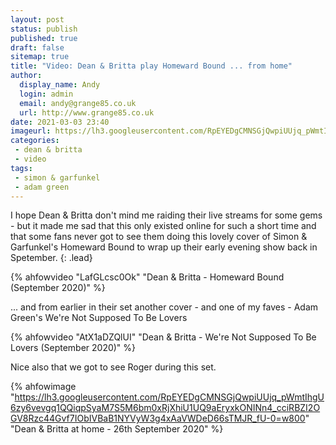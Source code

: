 ```yaml
---
layout: post
status: publish
published: true
draft: false
sitemap: true
title: "Video: Dean & Britta play Homeward Bound ... from home"
author:
  display_name: Andy
  login: admin
  email: andy@grange85.co.uk
  url: http://www.grange85.co.uk
date: 2021-03-03 23:40
imageurl: https://lh3.googleusercontent.com/RpEYEDgCMNSGjQwpiUUjq_pWmtIhgU6zy6vevgq1QQiqpSyaM7S5M6bm0xRjXhiU1UQ9aEryxkONINn4_cciRBZI2OGV8Rzc44Gvf7IObIVBaB1NYVyW3g4xAaVWDeD66sTMJR_fU-0=w2400
categories:
 - dean & britta
 - video
tags:
 - simon & garfunkel
 - adam green
---
```


I hope Dean & Britta don't mind me raiding their live streams for some gems - but it made me sad that this only existed online for such a short time and that some fans never got to see them doing this lovely cover of Simon & Garfunkel's Homeward Bound to wrap up their early evening show back in Spetember.
{: .lead}

{% ahfowvideo "LafGLcsc0Ok" "Dean & Britta - Homeward Bound (September 2020)" %}

<!--more-->

... and from earlier in their set another cover - and one of my faves - Adam Green's We're Not Supposed To Be Lovers

{% ahfowvideo "AtX1aDZQlUI" "Dean & Britta - We're Not Supposed To Be Lovers (September 2020)" %}

Nice also that we got to see Roger during this set.

{% ahfowimage "https://lh3.googleusercontent.com/RpEYEDgCMNSGjQwpiUUjq_pWmtIhgU6zy6vevgq1QQiqpSyaM7S5M6bm0xRjXhiU1UQ9aEryxkONINn4_cciRBZI2OGV8Rzc44Gvf7IObIVBaB1NYVyW3g4xAaVWDeD66sTMJR_fU-0=w800" "Dean & Britta at home - 26th September 2020" %}
